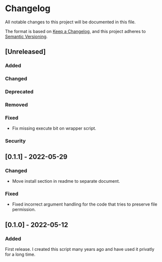 # Changelog

All notable changes to this project will be documented in this file.

The format is based on [Keep a Changelog](https://keepachangelog.com/en/1.0.0/),
and this project adheres to [Semantic Versioning](https://semver.org/spec/v2.0.0.html).

## [Unreleased]

### Added

### Changed

### Deprecated

### Removed

### Fixed

- Fix missing execute bit on wrapper script.

### Security

## [0.1.1] - 2022-05-29

### Changed

- Move install section in readme to separate document.

### Fixed

- Fixed incorrect argument handling for the code that tries to preserve file
  permission.

## [0.1.0] - 2022-05-12

### Added

First release. I created this script many years ago and have used it
privatly for a long time.
